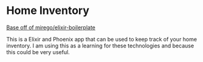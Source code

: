 # Home Inventory

[Base off of mirego/elixir-boilerplate](https://github.com/mirego/elixir-boilerplate/tree/master)

This is a Elixir and Phoenix app that can be used to keep track of your home inventory. I am using this as a learning for these technologies and because this could be very useful.

